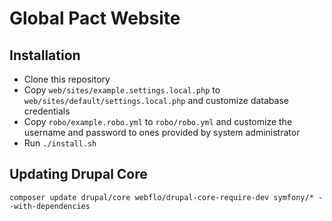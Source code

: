 # Global Pact Website

## Installation
* Clone this repository
* Copy `web/sites/example.settings.local.php` to `web/sites/default/settings.local.php` and customize database credentials
* Copy `robo/example.robo.yml` to `robo/robo.yml` and customize the username and password to ones provided by system administrator
* Run `./install.sh`

## Updating Drupal Core
`composer update drupal/core webflo/drupal-core-require-dev symfony/* --with-dependencies`
